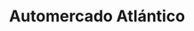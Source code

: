 ---
title: "Automercado Atlántico"
url: /ciudad-guayana-puerto-ordaz/automercado-atlantico/
shop: supermercado
---